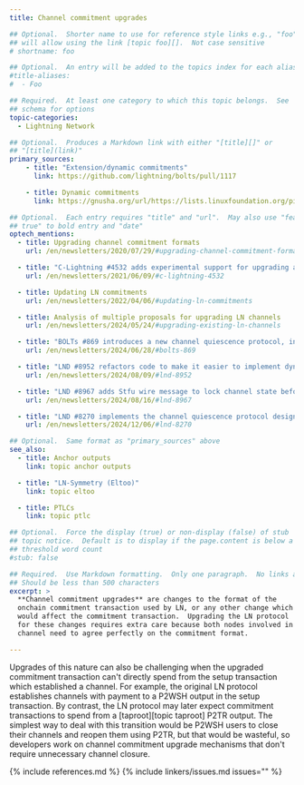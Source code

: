 ```yaml
---
title: Channel commitment upgrades

## Optional.  Shorter name to use for reference style links e.g., "foo"
## will allow using the link [topic foo][].  Not case sensitive
# shortname: foo

## Optional.  An entry will be added to the topics index for each alias
#title-aliases:
#  - Foo

## Required.  At least one category to which this topic belongs.  See
## schema for options
topic-categories:
  - Lightning Network

## Optional.  Produces a Markdown link with either "[title][]" or
## "[title](link)"
primary_sources:
    - title: "Extension/dynamic commitments"
      link: https://github.com/lightning/bolts/pull/1117

    - title: Dynamic commitments
      link: https://gnusha.org/url/https://lists.linuxfoundation.org/pipermail/lightning-dev/2022-March/003531.html

## Optional.  Each entry requires "title" and "url".  May also use "feature:
## true" to bold entry and "date"
optech_mentions:
  - title: Upgrading channel commitment formats
    url: /en/newsletters/2020/07/29/#upgrading-channel-commitment-formats

  - title: "C-Lightning #4532 adds experimental support for upgrading a channel"
    url: /en/newsletters/2021/06/09/#c-lightning-4532

  - title: Updating LN commitments
    url: /en/newsletters/2022/04/06/#updating-ln-commitments

  - title: Analysis of multiple proposals for upgrading LN channels
    url: /en/newsletters/2024/05/24/#upgrading-existing-ln-channels

  - title: "BOLTs #869 introduces a new channel quiescence protocol, in part for channel upgrades"
    url: /en/newsletters/2024/06/28/#bolts-869

  - title: "LND #8952 refactors code to make it easier to implement dynamic commitments"
    url: /en/newsletters/2024/08/09/#lnd-8952

  - title: "LND #8967 adds Stfu wire message to lock channel state before initiating protocol upgrades"
    url: /en/newsletters/2024/08/16/#lnd-8967

  - title: "LND #8270 implements the channel quiescence protocol designed in part for channel upgrades"
    url: /en/newsletters/2024/12/06/#lnd-8270

## Optional.  Same format as "primary_sources" above
see_also:
  - title: Anchor outputs
    link: topic anchor outputs

  - title: "LN-Symmetry (Eltoo)"
    link: topic eltoo

  - title: PTLCs
    link: topic ptlc

## Optional.  Force the display (true) or non-display (false) of stub
## topic notice.  Default is to display if the page.content is below a
## threshold word count
#stub: false

## Required.  Use Markdown formatting.  Only one paragraph.  No links allowed.
## Should be less than 500 characters
excerpt: >
  **Channel commitment upgrades** are changes to the format of the
  onchain commitment transaction used by LN, or any other change which
  would affect the commitment transaction.  Upgrading the LN protocol
  for these changes requires extra care because both nodes involved in a
  channel need to agree perfectly on the commitment format.

---
```

Upgrades of this nature can also be challenging when the upgraded
commitment transaction can't directly spend from the setup transaction
which established a channel.  For example, the original LN protocol
establishes channels with payment to a P2WSH output in the setup
transaction.  By contrast, the LN protocol may later expect commitment
transactions to spend from a [taproot][topic taproot] P2TR output.
The simplest way to deal with this transition would be P2WSH users to
close their channels and reopen them using P2TR, but that would be
wasteful, so developers work on channel commitment upgrade mechanisms
that don't require unnecessary channel closure.

{% include references.md %}
{% include linkers/issues.md issues="" %}
